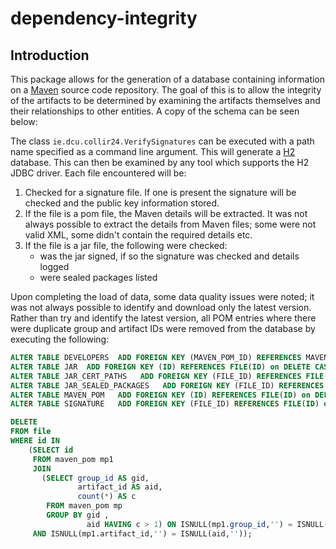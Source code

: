dependency-integrity
=====================
## Introduction
This package allows for the generation of a database containing information on a [Maven](http://maven.apache.org/) source code repository. The goal of this is to allow the integrity of the artifacts to be determined by examining the artifacts themselves and their relationships to other entities. A copy of the schema can be seen below:

[id]: https://github.com/collinsrj/dependency-integrity/blob/master/erd.png "DB Schema for Integrity Investigation"  

The class `ie.dcu.collir24.VerifySignatures` can be executed with a path name specified as a command line argument. This will generate a [H2](http://www.h2database.com/) database. This can then be examined by any tool which supports the H2 JDBC driver. 
Each file encountered will be:

1.  Checked for a signature file. If one is present the signature will be checked and the public key information stored.
2.  If the file is a pom file, the Maven details will be extracted. It was not always possible to extract the details from Maven files; some were not valid XML, some didn't contain the required details etc.
3.  If the file is a jar file, the following were checked:
    *  was the jar signed, if so the signature was checked and details logged
    *  were sealed packages listed

Upon completing the load of data, some data quality issues were noted; it was not always possible to identify and download only the latest version. Rather than try and identify the latest version, all POM entries where there were duplicate group and artifact IDs were removed from the database by executing the following: 

```sql
ALTER TABLE DEVELOPERS  ADD FOREIGN KEY (MAVEN_POM_ID) REFERENCES MAVEN_POM(ID) on DELETE CASCADE;
ALTER TABLE JAR  ADD FOREIGN KEY (ID) REFERENCES FILE(ID) on DELETE CASCADE;
ALTER TABLE JAR_CERT_PATHS   ADD FOREIGN KEY (FILE_ID) REFERENCES FILE(ID) on DELETE CASCADE;
ALTER TABLE JAR_SEALED_PACKAGES   ADD FOREIGN KEY (FILE_ID) REFERENCES FILE(ID) on DELETE CASCADE;
ALTER TABLE MAVEN_POM   ADD FOREIGN KEY (ID) REFERENCES FILE(ID) on DELETE CASCADE;
ALTER TABLE SIGNATURE   ADD FOREIGN KEY (FILE_ID) REFERENCES FILE(ID) on DELETE CASCADE;

DELETE
FROM file
WHERE id IN
    (SELECT id
     FROM maven_pom mp1
     JOIN
       (SELECT group_id AS gid,
               artifact_id AS aid,
               count(*) AS c
        FROM maven_pom mp
        GROUP BY gid ,
                 aid HAVING c > 1) ON ISNULL(mp1.group_id,'') = ISNULL(gid, '')
     AND ISNULL(mp1.artifact_id,'') = ISNULL(aid,''));
```